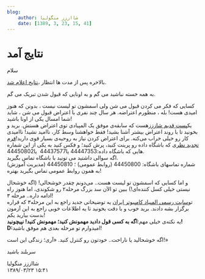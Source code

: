 ```yaml
---
blog:
    author: شااززز منگولیا
    date: [1389, 3, 23, 15, 41]
---
```

# نتایج آمد

<div class="cnt">
سلام<p>بالاخره پس از مدت ها انتظار ،<a href="http://ysc.ac.ir/news/fileNews_391.pdf">نتایج اعلام شد</a>.</p>
<p>به همه خسته نباشید می گم و به اونایی که قبول شدن تبریک می گم.</p>
<p>کسایی
که فکر می کردن قبول می شن ولی اسمشون تو لیست نیست ، بدونن که هنوز امیدی
هست! بله ، منظورم اعتراضه. هر سال چند نفری با اعتراض قبول می شن ، شاید
شما امسال یکی از اونا باشید!<br/>یک<a href="http://shaazzz.blogfa.com/post-31.aspx">پست قدیم شاززز</a>هست که سابقه‌ی موفق یک المپیادی توی اعتراض هستش. برید و بخونید تا با
روند اعتراض بیشتر آشنا بشید! فقط خواهشنا وسط کار، ناامید نشید! ناامیدی
کار رو خیلی خراب می‌کنه. برای اعتراض کردن نیاز به روحیه‌ی بسیار قوی
دارید!<a href="http://ysc.ac.ir/news/fileNews_392.pdf">فرم تجدید نظر</a>ی که باشگاه داده رو پرینت کنید، پرش کنید؛ و فکس کنید به یکی از این شماره هایی که باشگاه داده:44447353 یا44437577  یا44450802.<br/>اگه سوالی داشتید می تونید با باشگاه تماس بگیرید.<br/>شماره تماسهای باشگاه: 44450800 (روابط عمومی) ؛ 44450810 (مدیریت آموزش)<br/>به همون روابط عمومی تماس بگیرید بهتره!</p>
<p>و اما کسایی که اسمشون تو لیست هست.. می‌دونم چقدر
خوشحالی! (اگه خوشحال نیستی خیلی کسل کننده‌ای!) ببین تو الآن سد بزرگ
مرحله۲ رو شکوندی، اما هنوز راه ادامه داره.. مرحله ۳!<br/>تو<a href="http://inoi.ir">سایت رسمی ‌المپیاد کامپیوتر ایران</a> یه
توضیحاتی جدید راجع به این مرحله۳ که قراره برگزار بشه دادند. برید خوب و
با دقت بخونید تا یه اطلاعات خوبی راجع به این آزمون بدست بیارید یکم!<br/>یه نکته‌ی خیلی مهم:<strong>اگه به کسی قول دادید مهمونش کنید؛ مهمونش کنید! نپیچونید! D:</strong>امیدوارم تو مرحله بعدی هم موفق باشید!</p>
<p>اگه خوشحالید یا ناراحت.. خودتون رو کنترل کنید. «آری؛ زندگی این است!»</p>
<p>سربلند باشید</p>
</div>

<div class="blog-info">
    <div class="blog-author">شااززز منگولیا</div>
    <div class="blog-date">۱۳۸۹/۰۳/۲۳ ۱۵:۴۱</div>
</div>

